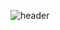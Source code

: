 ![header](https://raw.githubusercontent.com/alexGalvan0/alexGalvan0.github.io/portfolio/public/img/github-header-image.png)
